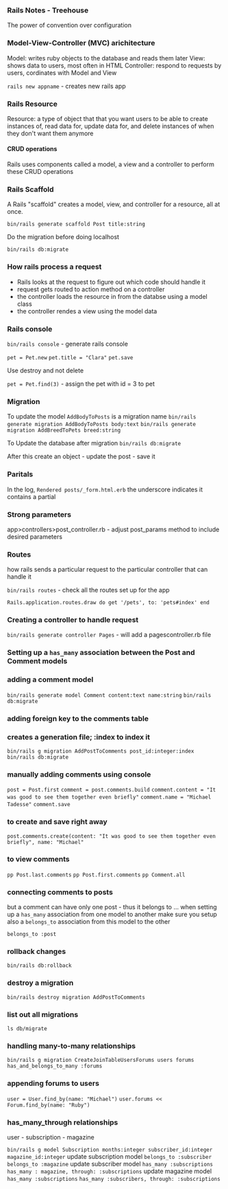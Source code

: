 ### Rails Notes - Treehouse
The power of convention over configuration

### Model-View-Controller (MVC) arichitecture
Model: writes ruby objects to the database and reads them later
View: shows data to users, most often in HTML
Controller: respond to requests by users, cordinates with Model and View

`rails new appname` - creates new rails app


### Rails Resource 

Resource: a type of object that that you want users to be able to create instances of, read data for, update data for, and delete instances of when they don't want them anymore

#### CRUD operations  

Rails uses components called a model, a view and a controller to perform these CRUD operations

### Rails Scaffold
A Rails "scaffold" creates a model, view, and controller for a resource, all at once.

`bin/rails generate scaffold Post title:string`

Do the migration before doing localhost

`bin/rails db:migrate`

### How rails process a request
* Rails looks at the request to figure out which code should handle it
* request gets routed to action method on a controller
* the controller loads the resource in from the databse using a model class
* the controller rendes a view using the model data


### Rails console
`bin/rails console` - generate rails console 

`pet = Pet.new`
`pet.title = "Clara"`
`pet.save`

Use destroy and not delete 

`pet = Pet.find(3)` - assign the pet with id = 3 to pet

### Migration 

To update the model
`AddBodyToPosts` is a migration name
`bin/rails generate migration AddBodyToPosts body:text`
`bin/rails generate migration AddBreedToPets breed:string`

To Update the database after migration
`bin/rails db:migrate`

After this create an object - update the post - save it 

### Paritals
In the log, `Rendered posts/_form.html.erb` the underscore indicates it contains a partial 

### Strong parameters
app>controllers>post_controller.rb - adjust post_params method to include desired parameters

### Routes
how rails sends a particular request to the particular controller that can handle it 

`bin/rails routes` - check all the routes set up for the app

`Rails.application.routes.draw do
  get '/pets', to: 'pets#index'
end
`

### Creating a controller to handle request
`bin/rails generate controller Pages` - will add a pagescontroller.rb file 

### Setting up a `has_many` association between the Post and Comment models


### adding a comment model
`bin/rails generate model Comment content:text name:string`
`bin/rails db:migrate`

### adding foreign key to the comments table
### creates a generation file; :index to index it 
`bin/rails g migration AddPostToComments post_id:integer:index`
`bin/rails db:migrate`

### manually adding comments using console
`post = Post.first`
`comment = post.comments.build`
`comment.content = "It was good to see them together even briefly"`
`comment.name = "Michael Tadesse"`
`comment.save`

### to create and save right away 
`post.comments.create(content: "It was good to see them together even briefly", name: "Michael"`

### to view comments 
`pp Post.last.comments`
`pp Post.first.comments`
`pp Comment.all`

### connecting comments to posts
but a comment can have only one post - thus it belongs to ...
when setting up a `has_many` association from one model to another
make sure you setup also a `belongs_to` association from this model to the other

`belongs_to :post`

### rollback changes 
`bin/rails db:rollback`

### destroy a migration
`bin/rails destroy migration AddPostToComments`

### list out all migrations
`ls db/migrate`

### handling many-to-many relationships
`bin/rails g migration CreateJoinTableUsersForums users forums`
`has_and_belongs_to_many :forums` 

### appending forums to users
`user = User.find_by(name: "Michael")`
`user.forums << Forum.find_by(name: "Ruby")`

### has_many_through relationships 
user - subscription - magazine

`bin/rails g model Subscription months:integer subscriber_id:integer magazine_id:integer`
update subscription model
`belongs_to :subscriber`
`belongs_to :magazine`
update subscriber model
`has_many :subscriptions`
`has_many : magazine, through: :subscriptions`
update magazine model
`has_many :subscriptions`
`has_many :subscribers, through: :subscriptions`
